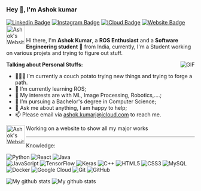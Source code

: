 ### Hey 👋, I'm Ashok kumar

[![Linkedin Badge](https://img.shields.io/badge/-ashok_kumar-blue?style=flat-square&logo=Linkedin&logoColor=white&link=www.linkedin.com/in/ashok--kumar)](www.linkedin.com/in/ashok--kumar)
[![Instagram Badge](https://img.shields.io/badge/-ashok_kumar-purple?style=flat-square&logo=instagram&logoColor=white&link=https://www.instagram.com/regatte00/)](https://www.instagram.com/regatte00/)
[![ICloud Badge](https://img.shields.io/badge/-ashok.kumarj@icloud.com-gray?style=flat-square&logo=apple&logoColor=white&link=mailto:ashok.kumarj@icloud.com)](mailto:ashok.kumarj@icloud.com)
[![Website Badge](https://img.shields.io/badge/-resume-black?style=flat-square)](https://regatte.github.io/RESUME)
<a href="https://regatte.github.io/N-O-N-C-E/index.html">
  <img align="left" alt="Ashok's Website" width="50px" src="https://img.shields.io/badge/-NONCE-black?style=flat-square" />
</a> 
<br />
<br />

Hi there, I'm **Ashok Kumar**, a **ROS Enthusiast** and a **Software Engineering student** 🚀 from India, currently, I'm a Student working on various projets and trying to figure out stuff.


  <img align="right" alt="GIF" src="https://i.pinimg.com/originals/e4/26/70/e426702edf874b181aced1e2fa5c6cde.gif" />

**Talking about Personal Stuffs:**

- 👨🏽‍💻 I’m currently a couch potato trying new things and trying to forge a path.
- 🌱 I’m currently learning ROS; 
- 🤔 My interests are with ML, Image Processing, Robotics,....;
- 💼 I’m pursuing a Bachelor's degree in Computer Science;
- 💬 Ask me about anything, I am happy to help;
- 📫 Please email via ashok.kumarj@icloud.com to reach me.


<a href="https://regatte.github.io/N-O-N-C-E/index.html">
  <img align="left" alt="Ashok's Website" width="50px" src="https://img.shields.io/badge/-NONCE-black?style=flat-square" />
</a> 
Working on a website to show all my major works

____________________________________________________

Knowledge:

![Python](https://img.shields.io/badge/-Python-black?style=flat-square&logo=Python)
![React](https://img.shields.io/badge/-Flutter-black?style=flat-square&logo=Flutter)
![Java](https://img.shields.io/badge/-java-E34A86?style=flat-square&logo=java)  
![JavaScript](https://img.shields.io/badge/-JavaScript-black?style=flat-square&logo=javascript)
![TensorFlow](https://img.shields.io/badge/-TensorFlow-black?style=flat-square&logo=TensorFlow)
![Keras](https://img.shields.io/badge/-Keras-black?style=flat-square&logo=Keras)
![C++](https://img.shields.io/badge/-C++-00599C?style=flat-square&logo=c)
![HTML5](https://img.shields.io/badge/-HTML5-E34F26?style=flat-square&logo=html5&logoColor=white)
![CSS3](https://img.shields.io/badge/-CSS3-1572B6?style=flat-square&logo=css3)
![MySQL](https://img.shields.io/badge/-MySQL-black?style=flat-square&logo=mysql)
![Docker](https://img.shields.io/badge/-Docker-black?style=flat-square&logo=docker)
![Google Cloud](https://img.shields.io/badge/Google%20Cloud-black?style=flat-square&logo=google-cloud)
![Git](https://img.shields.io/badge/-Git-black?style=flat-square&logo=git)
![GitHub](https://img.shields.io/badge/-GitHub-181717?style=flat-square&logo=github)


![My github stats](https://github-readme-stats.vercel.app/api?username=REGATTE&hide=TeX&layout=compact&theme=dracula&count_private=true)
![My github stats](https://github-readme-stats.vercel.app/api/top-langs/?username=REGATTE&hide=TeX&layout=compact&theme=dracula&count_private=true)
